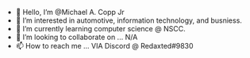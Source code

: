 - 👋 Hello, I’m @Michael A. Copp Jr
- 👀 I’m interested in automotive, information technology, and busniess.
- 🌱 I’m currently learning computer science @ NSCC.
- 🫲 I’m looking to collaborate on ... N/A
- 📫 How to reach me ... VIA Discord @ Redaxted#9830

<!---
MichaelCoppJr/MichaelCoppJr is a ✨ special ✨ repository because its `README.md` (this file) appears on your GitHub profile.
You can click the Preview link to take a look at your changes.
--->
